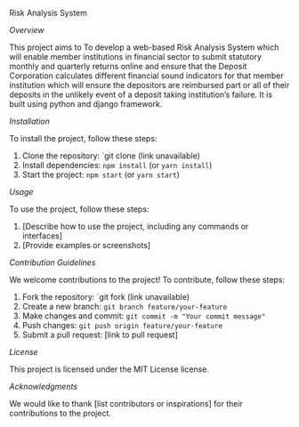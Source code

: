 Risk Analysis System

*Overview*

This project aims to To develop a web-based Risk Analysis System which will enable member institutions in financial sector to submit statutory monthly and quarterly returns online and ensure that the Deposit Corporation calculates different financial sound indicators for that member institution which will ensure the depositors are reimbursed part or all of their deposits in the unlikely event of a deposit taking institution’s failure. It is built using python and django framework.

*Installation*

To install the project, follow these steps:

1. Clone the repository: `git clone (link unavailable)
2. Install dependencies: `npm install` (or `yarn install`)
3. Start the project: `npm start` (or `yarn start`)

*Usage*

To use the project, follow these steps:

1. [Describe how to use the project, including any commands or interfaces]
2. [Provide examples or screenshots]

*Contribution Guidelines*

We welcome contributions to the project! To contribute, follow these steps:

1. Fork the repository: `git fork (link unavailable)
2. Create a new branch: `git branch feature/your-feature`
3. Make changes and commit: `git commit -m "Your commit message"`
4. Push changes: `git push origin feature/your-feature`
5. Submit a pull request: [link to pull request]

*License*

This project is licensed under the MIT License license.

*Acknowledgments*

We would like to thank [list contributors or inspirations] for their contributions to the project.
